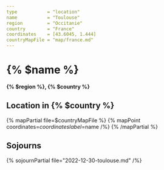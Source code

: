 ```yaml
---
type           = "location"
name           = "Toulouse"
region         = "Occitanie"
country        = "France"
coordinates    = [43.6045, 1.444]
countryMapFile = "map/france.md"
---
```


# {% $name %}

**{% $region %}, {% $country %}**

## Location in {% $country %}

{% mapPartial file=$countryMapFile %}
  {% mapPoint coordinates=$coordinates label=$name /%}
{% /mapPartial %}

## Sojourns

{% sojournPartial file="2022-12-30-toulouse.md" /%}
